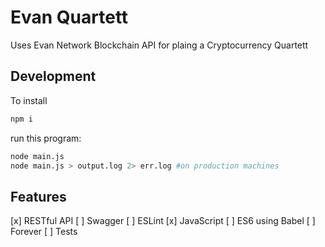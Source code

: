 # Evan Quartett

Uses Evan Network Blockchain API for plaing a Cryptocurrency Quartett

## Development

To install

```Bash
npm i
```

run this program:

```Bash
node main.js
node main.js > output.log 2> err.log #on production machines
```

## Features
[x] RESTful API
[ ] Swagger
[ ] ESLint
[x] JavaScript
[ ] ES6 using Babel
[ ] Forever
[ ] Tests